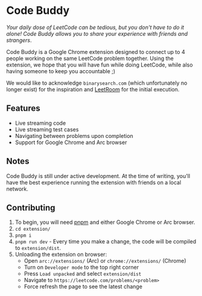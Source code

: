 # Code Buddy

_Your daily dose of LeetCode can be tedious, but you don't have to do it alone! Code Buddy allows you to share your experience with friends and strangers_.

Code Buddy is a Google Chrome extension designed to connect up to 4 people working on the same LeetCode problem together.
Using the extension, we hope that you will have fun while doing LeetCode, while also having someone to keep you accountable ;)

We would like to acknowledge `binarysearch.com` (which unfortunately no longer exist) for the inspiration and [LeetRoom](https://leetrooms.com/) for the initial execution.

## Features

- Live streaming code
- Live streaming test cases
- Navigating between problems upon completion
- Support for Google Chrome and Arc browser

## Notes

Code Buddy is still under active development. At the time of writing, you'll have the best experience running the extension with friends on a local network.

## Contributing

1. To begin, you will need [pnpm](https://pnpm.io/) and either Google Chrome or Arc browser.
2. `cd extension/`
3. `pnpm i`
4. `pnpm run dev` - Every time you make a change, the code will be compiled to `extension/dist`.
5. Unloading the extension on browser:
   - Open `arc://extensions/` (Arc) or `chrome://extensions/` (Chrome)
   - Turn on `Developer mode` to the top right corner
   - Press `Load unpacked` and select `extension/dist`
   - Navigate to `https://leetcode.com/problems/<problem>`
   - Force refresh the page to see the latest change
